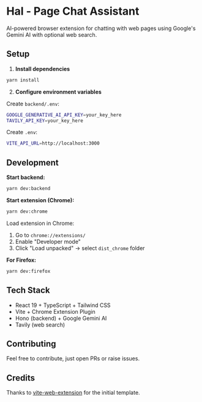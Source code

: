 # Hal - Page Chat Assistant

AI-powered browser extension for chatting with web pages using Google's Gemini AI with optional web search.

## Setup

1. **Install dependencies**
```bash
yarn install
```

2. **Configure environment variables**

Create `backend/.env`:
```bash
GOOGLE_GENERATIVE_AI_API_KEY=your_key_here
TAVILY_API_KEY=your_key_here
```

Create `.env`:
```bash
VITE_API_URL=http://localhost:3000
```

## Development

**Start backend:**
```bash
yarn dev:backend
```

**Start extension (Chrome):**
```bash
yarn dev:chrome
```

Load extension in Chrome:
1. Go to `chrome://extensions/`
2. Enable "Developer mode"
3. Click "Load unpacked" → select `dist_chrome` folder

**For Firefox:**
```bash
yarn dev:firefox
```

## Tech Stack

- React 19 + TypeScript + Tailwind CSS
- Vite + Chrome Extension Plugin
- Hono (backend) + Google Gemini AI
- Tavily (web search)

## Contributing
Feel free to contribute, just open PRs or raise issues.

## Credits

Thanks to [vite-web-extension](https://github.com/JohnBra/vite-web-extension) for the initial template.
